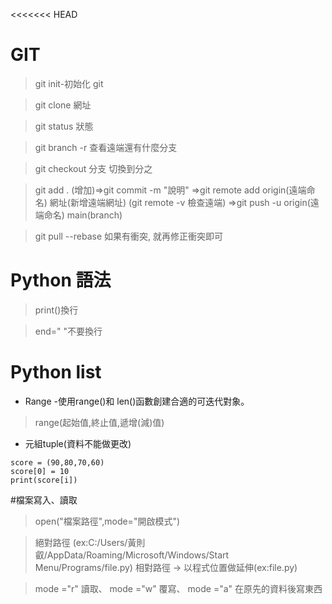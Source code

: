 <<<<<<< HEAD
# GIT
>git init-初始化 git

> git clone 網址

>git status 狀態

>git branch -r 查看遠端還有什麼分支

>git checkout 分支 切換到分之

> git add . (增加)=>git commit -m "說明" =>git remote add origin(遠端命名) 網址(新增遠端網址) (git remote -v 檢查遠端)
=>git push -u origin(遠端命名) main(branch)

>git pull --rebase 如果有衝突, 就再修正衝突即可

# Python 語法
>print()換行

>end=" "不要換行
# Python list
* Range -使用range()和 len()函數創建合適的可迭代對象。
>range(起始值,終止值,遞增(減)值)

* 元組tuple(資料不能做更改)
```
score = (90,80,70,60)
score[0] = 10
print(score[i])
```
#檔案寫入、讀取

> open("檔案路徑",mode="開啟模式")

> 絕對路徑 (ex:C:/Users/黃則叡/AppData/Roaming/Microsoft/Windows/Start Menu/Programs/file.py)
> 相對路徑 -> 以程式位置做延伸(ex:file.py)

> mode ="r" 讀取、
> mode ="w" 覆寫、
> mode ="a" 在原先的資料後寫東西
